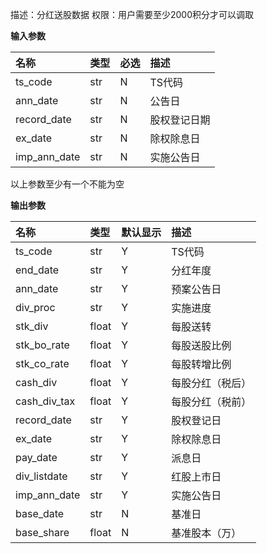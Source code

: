 
描述：分红送股数据
权限：用户需要至少2000积分才可以调取

**输入参数**

| 名称         | 类型 | 必选 | 描述         |
| :----------- | :--- | :--- | :----------- |
| ts_code      | str  | N    | TS代码       |
| ann_date     | str  | N    | 公告日       |
| record_date  | str  | N    | 股权登记日期 |
| ex_date      | str  | N    | 除权除息日   |
| imp_ann_date | str  | N    | 实施公告日   |



以上参数至少有一个不能为空





**输出参数**

| 名称         | 类型  | 默认显示 | 描述             |
| :----------- | :---- | :------- | :--------------- |
| ts_code      | str   | Y        | TS代码           |
| end_date     | str   | Y        | 分红年度         |
| ann_date     | str   | Y        | 预案公告日       |
| div_proc     | str   | Y        | 实施进度         |
| stk_div      | float | Y        | 每股送转         |
| stk_bo_rate  | float | Y        | 每股送股比例     |
| stk_co_rate  | float | Y        | 每股转增比例     |
| cash_div     | float | Y        | 每股分红（税后） |
| cash_div_tax | float | Y        | 每股分红（税前） |
| record_date  | str   | Y        | 股权登记日       |
| ex_date      | str   | Y        | 除权除息日       |
| pay_date     | str   | Y        | 派息日           |
| div_listdate | str   | Y        | 红股上市日       |
| imp_ann_date | str   | Y        | 实施公告日       |
| base_date    | str   | N        | 基准日           |
| base_share   | float | N        | 基准股本（万）   |
